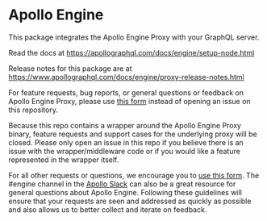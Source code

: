 # Apollo Engine

This package integrates the Apollo Engine Proxy with your GraphQL server.

Read the docs at https://apollographql.com/docs/engine/setup-node.html

Release notes for this package are at https://www.apollographql.com/docs/engine/proxy-release-notes.html

For feature requests, bug reports, or general questions or feedback on Apollo Engine Proxy, please use [this form](https://engine.apollographql.com/login?overlay=SupportRequestNoAccount) instead of opening an issue on this repository.

Because this repo contains a wrapper around the Apollo Engine Proxy binary, feature requests and support cases for the underlying proxy will be closed. Please only open an issue in this repo if you believe there is an issue with the wrapper/middleware code or if you would like a feature represented in the wrapper itself.

For all other requests or questions, we encourage you to [use this form](https://engine.apollographql.com/login?overlay=SupportRequestNoAccount). The #engine channel in the [Apollo Slack](apollographql.com/#slack) can also be a great resource for general questions about Apollo Engine. Following these guidelines will ensure that your requests are seen and addressed as quickly as possible and also allows us to better collect and iterate on feedback.
